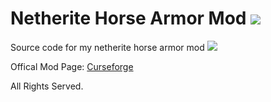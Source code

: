 # Netherite Horse Armor Mod ![](http://cf.way2muchnoise.eu/full_392701_downloads.svg)

 Source code for my netherite horse armor mod
![](https://cf.way2muchnoise.eu/versions/392701.svg)
 
 Offical Mod Page: [Curseforge](https://www.curseforge.com/minecraft/mc-mods/netherite-horse-armor-mod)
 
 All Rights Served.
